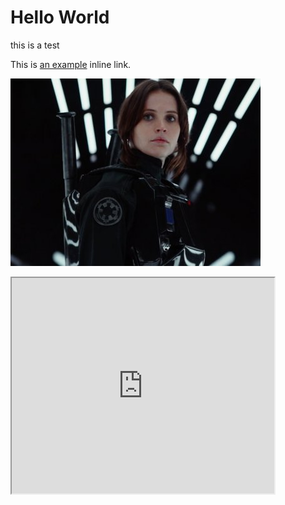 # Hello World
this is a test

This is [an example](http://example.com/ "Title") inline link.

![Alt text](image.jpg)

<iframe width="420" height="345" src="https://youtu.be/U9rdx8TI3Z4?t=21"></iframe>
